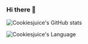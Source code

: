 ### Hi there 👋

<!--
**cookiesjuice/cookiesjuice** is a ✨ _special_ ✨ repository because its `README.md` (this file) appears on your GitHub profile.

Here are some ideas to get you started:

- 🔭 I’m currently working on ...
- 🌱 I’m currently learning ...
- 👯 I’m looking to collaborate on ...
- 🤔 I’m looking for help with ...
- 💬 Ask me about ...
- 📫 How to reach me: ...
- 😄 Pronouns: ...
- ⚡ Fun fact: ...
-->

![Cookiesjuice's GitHub stats](https://github-readme-stats.vercel.app/api?username=cookiesjuice&show_icons=true&theme=radical)

![Cookiesjuice's Language](https://github-readme-stats.vercel.app/api/top-langs/?username=cookiesjuice&theme=radical&layout=compact)
